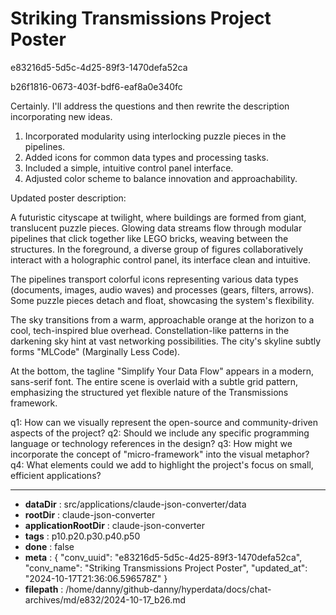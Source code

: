 # Striking Transmissions Project Poster

e83216d5-5d5c-4d25-89f3-1470defa52ca

b26f1816-0673-403f-bdf6-eaf8a0e340fc

 Certainly. I'll address the questions and then rewrite the description incorporating new ideas.

1. Incorporated modularity using interlocking puzzle pieces in the pipelines.
2. Added icons for common data types and processing tasks.
3. Included a simple, intuitive control panel interface.
4. Adjusted color scheme to balance innovation and approachability.

Updated poster description:

A futuristic cityscape at twilight, where buildings are formed from giant, translucent puzzle pieces. Glowing data streams flow through modular pipelines that click together like LEGO bricks, weaving between the structures. In the foreground, a diverse group of figures collaboratively interact with a holographic control panel, its interface clean and intuitive.

The pipelines transport colorful icons representing various data types (documents, images, audio waves) and processes (gears, filters, arrows). Some puzzle pieces detach and float, showcasing the system's flexibility.

The sky transitions from a warm, approachable orange at the horizon to a cool, tech-inspired blue overhead. Constellation-like patterns in the darkening sky hint at vast networking possibilities. The city's skyline subtly forms "MLCode" (Marginally Less Code).

At the bottom, the tagline "Simplify Your Data Flow" appears in a modern, sans-serif font. The entire scene is overlaid with a subtle grid pattern, emphasizing the structured yet flexible nature of the Transmissions framework.

q1: How can we visually represent the open-source and community-driven aspects of the project?
q2: Should we include any specific programming language or technology references in the design?
q3: How might we incorporate the concept of "micro-framework" into the visual metaphor?
q4: What elements could we add to highlight the project's focus on small, efficient applications?

---

* **dataDir** : src/applications/claude-json-converter/data
* **rootDir** : claude-json-converter
* **applicationRootDir** : claude-json-converter
* **tags** : p10.p20.p30.p40.p50
* **done** : false
* **meta** : {
  "conv_uuid": "e83216d5-5d5c-4d25-89f3-1470defa52ca",
  "conv_name": "Striking Transmissions Project Poster",
  "updated_at": "2024-10-17T21:36:06.596578Z"
}
* **filepath** : /home/danny/github-danny/hyperdata/docs/chat-archives/md/e832/2024-10-17_b26.md